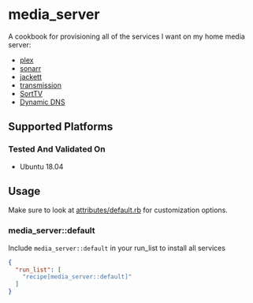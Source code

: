 # media_server

A cookbook for provisioning all of the services I want on my home media server:

* [plex](https://www.plex.tv/)
* [sonarr](https://sonarr.tv/)
* [jackett](https://github.com/Jackett/Jackett)
* [transmission](https://transmissionbt.com/)
* [SortTV](https://sourceforge.net/projects/sorttv/)
* [Dynamic DNS](https://github.com/Fitzsimmons/terraform-route53-ddns-updater)

## Supported Platforms

### Tested And Validated On
- Ubuntu 18.04

## Usage

Make sure to look at [attributes/default.rb](attributes/default.rb) for customization options.

### media_server::default

Include `media_server::default` in your run_list to install all services

```json
{
  "run_list": [
    "recipe[media_server::default]"
  ]
}
```
